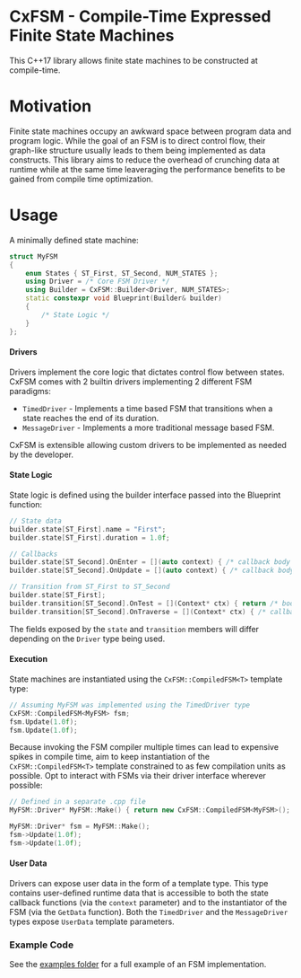 # CxFSM - Compile-Time Expressed Finite State Machines

This C++17 library allows finite state machines to be constructed at compile-time.

# Motivation

Finite state machines occupy an awkward space between program data and program logic. While the goal of an FSM is to direct control flow, their graph-like structure usually leads to them being implemented as data constructs. This library aims to reduce the overhead of crunching data at runtime while at the same time leaveraging the performance benefits to be gained from compile time optimization.

# Usage

A minimally defined state machine:

```c++
struct MyFSM
{
    enum States { ST_First, ST_Second, NUM_STATES };
    using Driver = /* Core FSM Driver */
    using Builder = CxFSM::Builder<Driver, NUM_STATES>;
    static constexpr void Blueprint(Builder& builder)
    {
        /* State Logic */
    }
};
```
#### Drivers
Drivers implement the core logic that dictates control flow between states. CxFSM comes with 2 builtin drivers implementing 2 different FSM paradigms:

- `TimedDriver` - Implements a time based FSM that transitions when a state reaches the end of its duration.
- `MessageDriver` - Implements a more traditional message based FSM.

CxFSM is extensible allowing custom drivers to be implemented as needed by the developer.

#### State Logic
State logic is defined using the builder interface passed into the Blueprint function:

```c++
// State data
builder.state[ST_First].name = "First";
builder.state[ST_First].duration = 1.0f;

// Callbacks
builder.state[ST_Second].OnEnter = [](auto context) { /* callback body */ };
builder.state[ST_Second].OnUpdate = [](auto context) { /* callback body */ };

// Transition from ST_First to ST_Second
builder.state[ST_First];
builder.transition[ST_Second].OnTest = [](Context* ctx) { return /* bool expression */ };
builder.transition[ST_Second].OnTraverse = [](Context* ctx) { /* callback body */ };
```

The fields exposed by the `state` and `transition` members will differ depending on the `Driver` type being used.

#### Execution

State machines are instantiated using the `CxFSM::CompiledFSM<T>` template type:

```c++
// Assuming MyFSM was implemented using the TimedDriver type
CxFSM::CompiledFSM<MyFSM> fsm;
fsm.Update(1.0f);
fsm.Update(1.0f);
```

Because invoking the FSM compiler multiple times can lead to expensive spikes in compile time, aim to keep instantiation of the `CxFSM::CompiledFSM<T>` template constrained to as few compilation units as possible. Opt to interact with FSMs via their driver interface wherever possible:

```c++
// Defined in a separate .cpp file
MyFSM::Driver* MyFSM::Make() { return new CxFSM::CompiledFSM<MyFSM>(); }
```
```c++
MyFSM::Driver* fsm = MyFSM::Make();
fsm->Update(1.0f);
fsm->Update(1.0f);
```

#### User Data

Drivers can expose user data in the form of a template type. This type contains user-defined runtime data that is accessible to both the state callback functions (via the `context` parameter) and to the instantiator of the FSM (via the `GetData` function). Both the `TimedDriver` and the `MessageDriver` types expose `UserData` template parameters.

### Example Code

See the [examples folder](https://github.com/JasonL663/CxFSM/tree/master/examples) for a full example of an FSM implementation.
